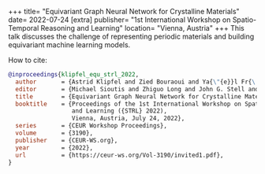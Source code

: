 +++
title= "Equivariant Graph Neural Network for Crystalline Materials"
date= 2022-07-24
[extra]
publisher= "1st International Workshop on Spatio-Temporal Reasoning and Learning"
location= "Vienna, Austria"
+++
This talk discusses the challenge of representing periodic materials and building equivariant machine learning models.

How to cite:
```bibtex
@inproceedings{klipfel_equ_strl_2022,
  author       = {Astrid Klipfel and Zied Bouraoui and Ya{\"{e}}l Fr{\'{e}}gier and Adlane Sayede},
  editor       = {Michael Sioutis and Zhiguo Long and John G. Stell and Jochen Renz},
  title        = {Equivariant Graph Neural Network for Crystalline Materials (Invited Paper)},
  booktitle    = {Proceedings of the 1st International Workshop on Spatio-Temporal Reasoning
                  and Learning ({STRL} 2022),
                  Vienna, Austria, July 24, 2022},
  series       = {CEUR Workshop Proceedings},
  volume       = {3190},
  publisher    = {CEUR-WS.org},
  year         = {2022},
  url          = {https://ceur-ws.org/Vol-3190/invited1.pdf},
}
```
